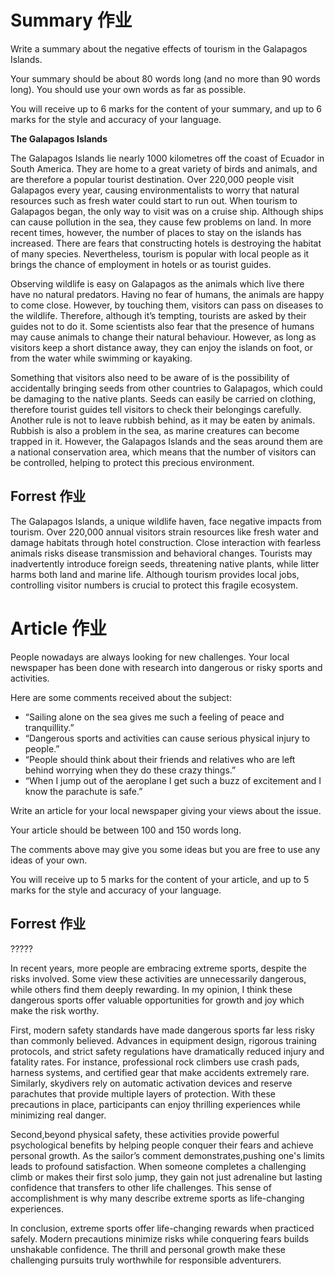 # Summary 作业
Write a summary about the negative effects of tourism in the Galapagos Islands.

Your summary should be about 80 words long (and no more than 90 words long). You should use your own words as far as possible.

You will receive up to 6 marks for the content of your summary, and up to 6 marks for the style and accuracy of your language.

**The Galapagos Islands**

The Galapagos Islands lie nearly 1000 kilometres off the coast of Ecuador in South America. They are home to a great variety of birds and animals, and are therefore a popular tourist destination. Over 220,000 people visit Galapagos every year, causing environmentalists to worry that natural resources such as fresh water could start to run out. When tourism to Galapagos began, the only way to visit was on a cruise ship. Although ships can cause pollution in the sea, they cause few problems on land. In more recent times, however, the number of places to stay on the islands has increased. There are fears that constructing hotels is destroying the habitat of many species. Nevertheless, tourism is popular with local people as it brings the chance of employment in hotels or as tourist guides.

Observing wildlife is easy on Galapagos as the animals which live there have no natural predators. Having no fear of humans, the animals are happy to come close. However, by touching them, visitors can pass on diseases to the wildlife. Therefore, although it’s tempting, tourists are asked by their guides not to do it. Some scientists also fear that the presence of humans may cause animals to change their natural behaviour. However, as long as visitors keep a short distance away, they can enjoy the islands on foot, or from the water while swimming or kayaking.

Something that visitors also need to be aware of is the possibility of accidentally bringing seeds from other countries to Galapagos, which could be damaging to the native plants. Seeds can easily be carried on clothing, therefore tourist guides tell visitors to check their belongings carefully. Another rule is not to leave rubbish behind, as it may be eaten by animals. Rubbish is also a problem in the sea, as marine creatures can become trapped in it. However, the Galapagos Islands and the seas around them are a national conservation area, which means that the number of visitors can be controlled, helping to protect this precious environment.


## Forrest 作业 
The Galapagos Islands, a unique wildlife haven, face negative impacts from tourism. Over 220,000 annual visitors strain resources like fresh water and damage habitats through hotel construction. Close interaction with fearless animals risks disease transmission and behavioral changes. Tourists may inadvertently introduce foreign seeds, threatening native plants, while litter harms both land and marine life. Although tourism provides local jobs, controlling visitor numbers is crucial to protect this fragile ecosystem.

# Article 作业

People nowadays are always looking for new challenges. Your local newspaper has been done with research into dangerous or risky sports and activities.

Here are some comments received about the subject:
- “Sailing alone on the sea gives me such a feeling of peace and tranquillity.”
- “Dangerous sports and activities can cause serious physical injury to people.”
- “People should think about their friends and relatives who are left behind worrying when they do these crazy things.”
- “When I jump out of the aeroplane I get such a buzz of excitement and I know the parachute is safe.”

Write an article for your local newspaper giving your views about the issue.

Your article should be between 100 and 150 words long.

The comments above may give you some ideas but you are free to use any ideas of your own.

You will receive up to 5 marks for the content of your article, and up to 5 marks for the style and accuracy of your language.

## Forrest 作业
?????

In recent years, more people are embracing extreme sports, despite the risks involved. Some view these activities are unnecessarily dangerous, while others find them deeply rewarding. In my opinion, I think these dangerous sports offer valuable opportunities for growth and joy which make the risk worthy.

First, modern safety standards have made dangerous sports far less risky than commonly believed. Advances in equipment design, rigorous training protocols, and strict safety regulations have dramatically reduced injury and fatality rates. For instance, professional rock climbers use crash pads, harness systems, and certified gear that make accidents extremely rare. Similarly, skydivers rely on automatic activation devices and reserve parachutes that provide multiple layers of protection. With these precautions in place, participants can enjoy thrilling experiences while minimizing real danger.

Second,beyond physical safety, these activities provide powerful psychological benefits by helping people conquer their fears and achieve personal growth. As the sailor’s comment demonstrates,pushing one's limits leads to profound satisfaction. When someone completes a challenging climb or makes their first solo jump, they gain not just adrenaline but lasting confidence that transfers to other life challenges. This sense of accomplishment is why many describe extreme sports as life-changing experiences.

In conclusion, extreme sports offer life-changing rewards when practiced safely. Modern precautions minimize risks while conquering fears builds unshakable confidence. The thrill and personal growth make these challenging pursuits truly worthwhile for responsible adventurers.

